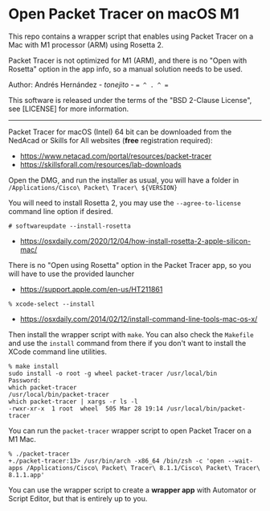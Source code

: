 # Open Packet Tracer on macOS M1

This repo contains a wrapper script that enables using Packet Tracer on a Mac with M1 processor (ARM) using Rosetta 2.

Packet Tracer is not optimized for M1 (ARM), and there is no "Open with Rosetta" option in the app info, so a manual solution needs to be used.

Author: Andrés Hernández - _tonejito_ - `= ^ . ^ =`

This software is released under the terms of the "BSD 2-Clause License", see [LICENSE] for more information.

--------------------------------------------------------------------------------

Packet Tracer for macOS (Intel) 64 bit can be downloaded from the NedAcad or Skills for All websites (**free** registration required):

- https://www.netacad.com/portal/resources/packet-tracer
- https://skillsforall.com/resources/lab-downloads

Open the DMG, and run the installer as usual, you will have a folder in `/Applications/Cisco\ Packet\ Tracer\ ${VERSION}`

You will need to install Rosetta 2, you may use the `--agree-to-license` command line option if desired.

```
# softwareupdate --install-rosetta
```

- https://osxdaily.com/2020/12/04/how-install-rosetta-2-apple-silicon-mac/

There is no "Open using Rosetta" option in the Packet Tracer app, so you will have to use the provided launcher

- https://support.apple.com/en-us/HT211861

```
% xcode-select --install
```

- https://osxdaily.com/2014/02/12/install-command-line-tools-mac-os-x/

Then install the wrapper script with `make`.
You can also check the `Makefile` and use the `install` command from there if you don't want to install the XCode command line utilities.

```
% make install
sudo install -o root -g wheel packet-tracer /usr/local/bin
Password:
which packet-tracer
/usr/local/bin/packet-tracer
which packet-tracer | xargs -r ls -l
-rwxr-xr-x  1 root  wheel  505 Mar 28 19:14 /usr/local/bin/packet-tracer
```

You can run the `packet-tracer` wrapper script to open Packet Tracer on a M1 Mac.

```
% ./packet-tracer
+./packet-tracer:13> /usr/bin/arch -x86_64 /bin/zsh -c 'open --wait-apps /Applications/Cisco\ Packet\ Tracer\ 8.1.1/Cisco\ Packet\ Tracer\ 8.1.1.app'
```

You can use the wrapper script to create a __wrapper app__ with Automator or Script Editor, but that is entirely up to you.
